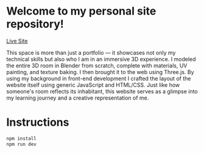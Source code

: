 # Welcome to my personal site repository!  
[Live Site](https://www.hannapitino.com)  

This space is more than just a portfolio — it showcases not only my technical skills but also who I am in an immersive 3D experience. I modeled the entire 3D room in Blender from scratch, complete with materials, UV painting, and texture baking. I then brought it to the web using Three.js.
By using my background in front-end development I crafted the layout of the website itself using generic JavaScript and HTML/CSS. Just like how someone's room reflects its inhabitant, this website serves as a glimpse into my learning journey and a creative representation of me.

# Instructions
```bash
npm install
npm run dev

